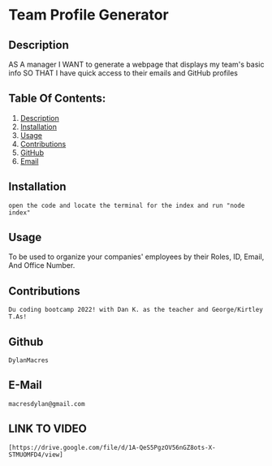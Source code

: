 # Team Profile Generator
    
  ## Description
   AS A manager
I WANT to generate a webpage that displays my team's basic info
SO THAT I have quick access to their emails and GitHub profiles

  ## Table Of Contents:

  1. [Description](#Description)
  2. [Installation](#Installation)
  3. [Usage](#Usage)
  4. [Contributions](#credits)
  5. [GitHub](#github)
  6. [Email](#email)


  ## Installation 
    open the code and locate the terminal for the index and run "node index"

  ## Usage
 To be used to organize your companies' employees by their Roles, ID, Email, And Office Number.

  ## Contributions 
    Du coding bootcamp 2022! with Dan K. as the teacher and George/Kirtley T.As!

  ## Github
    DylanMacres

  ## E-Mail
    macresdylan@gmail.com
## LINK TO VIDEO 
    [https://drive.google.com/file/d/1A-QeS5PgzOV56nGZ8ots-X-STMUOMFD4/view]


